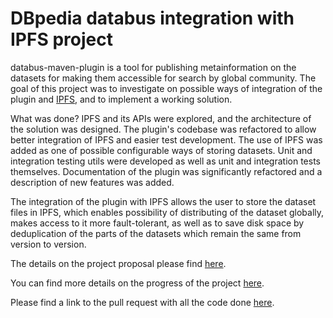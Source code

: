 # DBpedia databus integration with IPFS project

databus-maven-plugin is a tool for publishing metainformation on the datasets for making them accessible for search by global community. The goal of this project was to investigate on possible ways of integration of the plugin and [IPFS](https://ipfs.io), and to implement a working solution.

What was done? IPFS and its APIs were explored, and the architecture of the solution was designed. The plugin's codebase was refactored to allow better integration of IPFS and easier test development. The use of IPFS was added as one of possible configurable ways of storing datasets. Unit and integration testing utils were developed as well as unit and integration tests themselves. Documentation of the plugin was significantly refactored and a description of new features was added.

The integration of the plugin with IPFS allows the user to store the dataset files in IPFS, which enables possibility of distributing of the dataset globally, makes access to it more fault-tolerant, as well as to save disk space by deduplication of the parts of the datasets which remain the same from version to version.


The details on the project proposal please find [here](Proposal.md).

You can find more details on the progress of the project [here](Project_progress_report.md).

Please find a link to the pull request with all the code done [here](https://github.com/dbpedia/databus-maven-plugin/pull/130).
